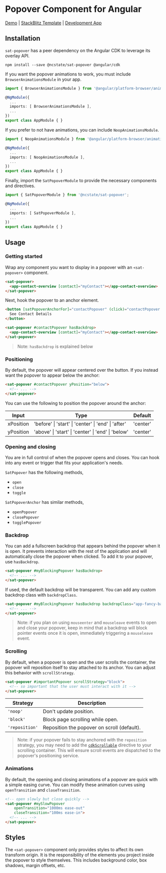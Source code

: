 # Popover Component for Angular

[Demo](https://stackblitz.com/edit/sat-popover-examples) |
[StackBlitz Template](https://stackblitz.com/edit/sat-popover-issues) |
[Development App](https://ncstate-sat.github.io/popover/)

## Installation

`sat-popover` has a peer dependency on the Angular CDK to leverage its overlay API.

```
npm install --save @ncstate/sat-popover @angular/cdk
```

If you want the popover animations to work, you must include `BrowserAnimationsModule` in your app.

```ts
import { BrowserAnimationsModule } from '@angular/platform-browser/animations';

@NgModule({
  ...
  imports: [ BrowserAnimationsModule ],
  ...
})
export class AppModule { }
```

If you prefer to not have animations, you can include `NoopAnimationsModule`.

```ts
import { NoopAnimationsModule } from '@angular/platform-browser/animations';

@NgModule({
  ...
  imports: [ NoopAnimationsModule ],
  ...
})
export class AppModule { }
```

Finally, import the `SatPopoverModule` to provide the necessary components and directives.

```ts
import { SatPopoverModule } from '@ncstate/sat-popover';

@NgModule({
  ...
  imports: [ SatPopoverModule ],
  ...
})
export class AppModule { }
```

## Usage

### Getting started

Wrap any component you want to display in a popover with an `<sat-popover>` component.

```html
<sat-popover>
  <app-contact-overview [contact]="myContact"></app-contact-overview>
</sat-popover>
```

Next, hook the popover to an anchor element.

```html
<button [satPopoverAnchorFor]="contactPopover" (click)="contactPopover.toggle()">
  See Contact Details
</button>

<sat-popover #contactPopover hasBackdrop>
  <app-contact-overview [contact]="myContact"></app-contact-overview>
</sat-popover>
```

> Note: `hasBackdrop` is explained below

### Positioning

By default, the popover will appear centered over the button. If you instead want the popover
to appear below the anchor:

```html
<sat-popover #contactPopover yPosition="below">
  <!-- ... -->
</sat-popover>
```

You can use the following to position the popover around the anchor:

| Input         | Type                                                | Default  |
|---------------|-----------------------------------------------------|----------|
| xPosition     | 'before' \| 'start' \| 'center' \| 'end' \| 'after' | 'center' |
| yPosition     | 'above'  \| 'start' \| 'center' \| 'end' \| 'below' | 'center' |

### Opening and closing

You are in full control of when the popover opens and closes. You can hook into any event or
trigger that fits your application's needs.

`SatPopover` has the following methods,

* `open`
* `close`
* `toggle`

`SatPopoverAnchor` has similar methods,

* `openPopover`
* `closePopover`
* `togglePopover`

### Backdrop

You can add a fullscreen backdrop that appears behind the popover when it is open. It prevents
interaction with the rest of the application and will automatically close the popover when
clicked. To add it to your popover, use `hasBackdrop`.

```html
<sat-popover #myBlockingPopover hasBackdrop>
  <!-- ... -->
</sat-popover>
```

If used, the default backdrop will be transparent. You can add any custom backdrop class with
`backdropClass`.

```html
<sat-popover #myBlockingPopover hasBackdrop backdropClass="app-fancy-backdrop">
  <!-- ... -->
</sat-popover>
```

> Note: if you plan on using `mouseenter` and `mouseleave` events to open and close your popover,
keep in mind that a backdrop will block pointer events once it is open, immediately triggering
a `mouseleave` event.

### Scrolling

By default, when a popover is open and the user scrolls the container, the popover will reposition
itself to stay attached to its anchor. You can adjust this behavior with `scrollStrategy`.

```html
<sat-popover #importantPopover scrollStrategy="block">
  <!-- so important that the user must interact with it -->
</sat-popover>
```

| Strategy       | Description
|----------------|------------------------------------------------
| `'noop'`       | Don't update position.
| `'block'`      | Block page scrolling while open.
| `'reposition'` | Reposition the popover on scroll (default).

> Note: if your popover fails to stay anchored with the `reposition` strategy, you may need to add
the [`cdkScrollable`](https://material.angular.io/cdk/scrolling/overview) directive to your
scrolling container. This will ensure scroll events are dispatched to the popover's positioning
service.

### Animations

By default, the opening and closing animations of a popover are quick with a simple easing curve.
You can modify these animation curves using `openTransition` and `closeTransition`.

```html
<!-- open slowly but close quickly -->
<sat-popover #mySlowPopover
    openTransition="1000ms ease-out"
    closeTransition="100ms ease-in">
  <!-- ... -->
</sat-popover>
```

## Styles

The `<sat-popover>` component only provides styles to affect its own transform origin. It is
the responsibility of the elements you project inside the popover to style themselves. This
includes background color, box shadows, margin offsets, etc.
